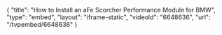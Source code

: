 {
    "title": "How to Install an aFe Scorcher Performance Module for BMW",
    "type": "embed",
    "layout": "iframe-static",
    "videoId": "6648636",
    "url": "\/tvpembed\/6648636"
}